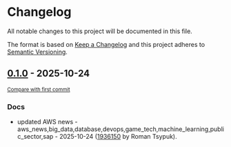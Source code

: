 # Changelog

All notable changes to this project will be documented in this file.

The format is based on [Keep a Changelog](http://keepachangelog.com/en/1.0.0/)
and this project adheres to [Semantic Versioning](http://semver.org/spec/v2.0.0.html).

<!-- insertion marker -->
## [0.1.0](https://github.com/tsypuk/aws-news/releases/tag/ver-2025-10-240.1.0) - 2025-10-24

<small>[Compare with first commit](https://github.com/tsypuk/aws-news/compare/b8589da31be4543f135178407e8396da240f9058...ver-2025-10-24)</small>

### Docs

- updated AWS news - aws_news,big_data,database,devops,game_tech,machine_learning,public_sector,sap - 2025-10-24 ([1936150](https://github.com/tsypuk/aws-news/commit/1936150406dc49efffa6614d811dee07fc1a081f) by Roman Tsypuk).

